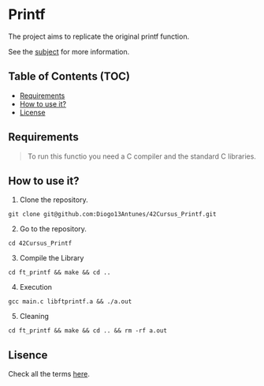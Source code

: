# Printf

The project aims to replicate the original printf function.

See the [subject](./subject.pdf) for more information.

## Table of Contents (TOC)

- [Requirements](#requirements)
- [How to use it?](#how-to-use-it)
- [License](#lisence)

## Requirements

> To run this functio you need a C compiler and the standard C libraries.

## How to use it?

1. Clone the repository.

```shell
git clone git@github.com:Diogo13Antunes/42Cursus_Printf.git
```

2. Go to the repository.

```shell
cd 42Cursus_Printf
```

3. Compile the Library

```shell
cd ft_printf && make && cd ..
```

4. Execution

```shell
gcc main.c libftprintf.a && ./a.out
```

5. Cleaning

```shell
cd ft_printf && make && cd .. && rm -rf a.out
```

## Lisence

Check all the terms [here](/LICENSE).

